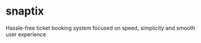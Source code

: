 # snaptix
Hassle-free ticket booking system focused on speed, simplicity and smooth user experience
